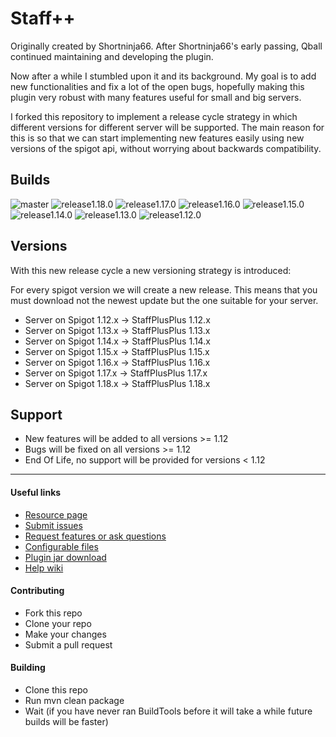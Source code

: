 # Staff++
Originally created by Shortninja66. After Shortninja66's early passing, Qball continued maintaining and developing the plugin.

Now after a while I stumbled upon it and its background. My goal is to add new functionalities and fix a lot of the open bugs, hopefully making this plugin very robust with many features useful for small and big servers.

I forked this repository to implement a release cycle strategy in which different versions for different server will be supported.
The main reason for this is so that we can start implementing new features easily using new versions of the spigot api, without worrying about backwards compatibility.

## Builds

![master](https://github.com/garagepoort/StaffPlusPlus/workflows/MasterBuild/badge.svg)
![release1.18.0](https://github.com/garagepoort/StaffPlusPlus/workflows/Release_1.18.0/badge.svg)
![release1.17.0](https://github.com/garagepoort/StaffPlusPlus/workflows/Release_1.17.0/badge.svg)
![release1.16.0](https://github.com/garagepoort/StaffPlusPlus/workflows/Release_1.16.0/badge.svg)
![release1.15.0](https://github.com/garagepoort/StaffPlusPlus/workflows/Release_1.15.0/badge.svg)
![release1.14.0](https://github.com/garagepoort/StaffPlusPlus/workflows/Release_1.14.0/badge.svg)
![release1.13.0](https://github.com/garagepoort/StaffPlusPlus/workflows/Release_1.13.0/badge.svg)
![release1.12.0](https://github.com/garagepoort/StaffPlusPlus/workflows/Release_1.12.0/badge.svg)

## Versions
With this new release cycle a new versioning strategy is introduced:

For every spigot version we will create a new release. This means that you must download not the newest update but the one suitable for your server.

- Server on Spigot 1.12.x -> StaffPlusPlus 1.12.x
- Server on Spigot 1.13.x -> StaffPlusPlus 1.13.x
- Server on Spigot 1.14.x -> StaffPlusPlus 1.14.x
- Server on Spigot 1.15.x -> StaffPlusPlus 1.15.x
- Server on Spigot 1.16.x -> StaffPlusPlus 1.16.x
- Server on Spigot 1.17.x -> StaffPlusPlus 1.17.x
- Server on Spigot 1.18.x -> StaffPlusPlus 1.18.x

## Support 
- New features will be added to all versions >= 1.12
- Bugs will be fixed on all versions  >= 1.12
- End Of Life, no support will be provided for versions < 1.12

----
#### Useful links
* [Resource page](https://www.spigotmc.org/resources/staffplusplus.83562/)
* [Submit issues](https://github.com/garagepoort/StaffPlusPlus/issues)
* [Request features or ask questions](https://discord.gg/Nwvubuz)
* [Configurable files](https://github.com/Shortninja66/StaffPlus/wiki/Configurable-files)
* [Plugin jar download](https://www.spigotmc.org/resources/staffplusplus.83562/history)
* [Help wiki](https://github.com/garagepoort/StaffPlusPlus/wiki)

#### Contributing
* Fork this repo
* Clone your repo
* Make your changes
* Submit a pull request

#### Building
* Clone this repo
* Run mvn clean package
* Wait (if you have never ran BuildTools before it will take a while future builds will be faster)
